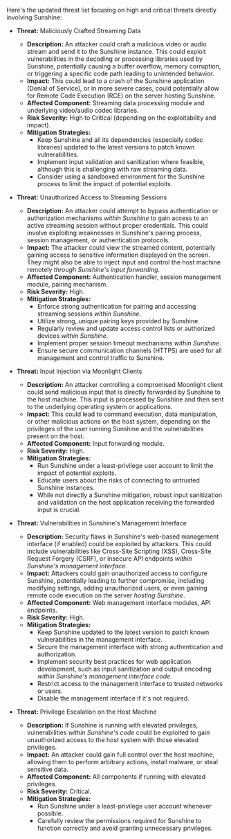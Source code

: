 Here's the updated threat list focusing on high and critical threats directly involving Sunshine:

*   **Threat:** Maliciously Crafted Streaming Data
    *   **Description:** An attacker could craft a malicious video or audio stream and send it to the Sunshine instance. This could exploit vulnerabilities in the decoding or processing libraries used by Sunshine, potentially causing a buffer overflow, memory corruption, or triggering a specific code path leading to unintended behavior.
    *   **Impact:** This could lead to a crash of the Sunshine application (Denial of Service), or in more severe cases, could potentially allow for Remote Code Execution (RCE) on the server hosting Sunshine.
    *   **Affected Component:** Streaming data processing module and underlying video/audio codec libraries.
    *   **Risk Severity:** High to Critical (depending on the exploitability and impact).
    *   **Mitigation Strategies:**
        *   Keep Sunshine and all its dependencies (especially codec libraries) updated to the latest versions to patch known vulnerabilities.
        *   Implement input validation and sanitization where feasible, although this is challenging with raw streaming data.
        *   Consider using a sandboxed environment for the Sunshine process to limit the impact of potential exploits.

*   **Threat:** Unauthorized Access to Streaming Sessions
    *   **Description:** An attacker could attempt to bypass authentication or authorization mechanisms *within Sunshine* to gain access to an active streaming session without proper credentials. This could involve exploiting weaknesses in Sunshine's pairing process, session management, or authentication protocols.
    *   **Impact:** The attacker could view the streamed content, potentially gaining access to sensitive information displayed on the screen. They might also be able to inject input and control the host machine remotely *through Sunshine's input forwarding*.
    *   **Affected Component:** Authentication handler, session management module, pairing mechanism.
    *   **Risk Severity:** High.
    *   **Mitigation Strategies:**
        *   Enforce strong authentication for pairing and accessing streaming sessions *within Sunshine*.
        *   Utilize strong, unique pairing keys provided by Sunshine.
        *   Regularly review and update access control lists or authorized devices *within Sunshine*.
        *   Implement proper session timeout mechanisms *within Sunshine*.
        *   Ensure secure communication channels (HTTPS) are used for all management and control traffic to Sunshine.

*   **Threat:** Input Injection via Moonlight Clients
    *   **Description:** An attacker controlling a compromised Moonlight client could send malicious input that is directly forwarded by Sunshine to the host machine. This input is processed by Sunshine and then sent to the underlying operating system or applications.
    *   **Impact:** This could lead to command execution, data manipulation, or other malicious actions on the host system, depending on the privileges of the user running Sunshine and the vulnerabilities present on the host.
    *   **Affected Component:** Input forwarding module.
    *   **Risk Severity:** High.
    *   **Mitigation Strategies:**
        *   Run Sunshine under a least-privilege user account to limit the impact of potential exploits.
        *   Educate users about the risks of connecting to untrusted Sunshine instances.
        *   While not directly a Sunshine mitigation, robust input sanitization and validation on the host application receiving the forwarded input is crucial.

*   **Threat:** Vulnerabilities in Sunshine's Management Interface
    *   **Description:** Security flaws in Sunshine's web-based management interface (if enabled) could be exploited by attackers. This could include vulnerabilities like Cross-Site Scripting (XSS), Cross-Site Request Forgery (CSRF), or insecure API endpoints *within Sunshine's management interface*.
    *   **Impact:** Attackers could gain unauthorized access to configure Sunshine, potentially leading to further compromise, including modifying settings, adding unauthorized users, or even gaining remote code execution on the server *hosting Sunshine*.
    *   **Affected Component:** Web management interface modules, API endpoints.
    *   **Risk Severity:** High.
    *   **Mitigation Strategies:**
        *   Keep Sunshine updated to the latest version to patch known vulnerabilities in the management interface.
        *   Secure the management interface with strong authentication and authorization.
        *   Implement security best practices for web application development, such as input sanitization and output encoding *within Sunshine's management interface code*.
        *   Restrict access to the management interface to trusted networks or users.
        *   Disable the management interface if it's not required.

*   **Threat:** Privilege Escalation on the Host Machine
    *   **Description:** If Sunshine is running with elevated privileges, vulnerabilities *within Sunshine's code* could be exploited to gain unauthorized access to the host system with those elevated privileges.
    *   **Impact:** An attacker could gain full control over the host machine, allowing them to perform arbitrary actions, install malware, or steal sensitive data.
    *   **Affected Component:** All components if running with elevated privileges.
    *   **Risk Severity:** Critical.
    *   **Mitigation Strategies:**
        *   Run Sunshine under a least-privilege user account whenever possible.
        *   Carefully review the permissions required for Sunshine to function correctly and avoid granting unnecessary privileges.